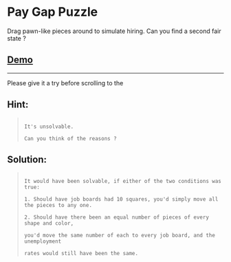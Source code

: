 Pay Gap Puzzle
==============

Drag pawn-like pieces around to simulate hiring. Can you find a second fair state ?

## [Demo](http://pgp.targeted.org/)


--------

Please give it a try before scrolling to the

## Hint:
>                                                                                                                                                                                                                          It's unsolvable.
>                                                                                                                                                                                                                          Can you think of the reasons ?

## Solution:
>                                                                                                                                                                                                                          It would have been solvable, if either of the two conditions was true:
>                                                                                                                                                                                                                          1. Should have job boards had 10 squares, you'd simply move all the pieces to any one.
>                                                                                                                                                                                                                          2. Should have there been an equal number of pieces of every shape and color,
>                                                                                                                                                                                                                             you'd move the same number of each to every job board, and the unemployment
>                                                                                                                                                                                                                             rates would still have been the same.
